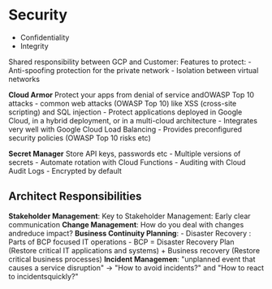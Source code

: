 # Security

- Confidentiality
- Integrity

Shared responsibility between GCP and Customer:
    Features to protect:
        - Anti-spoofing protection for the private network
        - Isolation between virtual networks

**Cloud Armor**
Protect  your  apps  from  denial  of  service  andOWASP Top 10 attacks
    - common web attacks (OWASP Top 10) like XSS (cross-site scripting) and SQL injection
    - Protect applications deployed in Google Cloud, in a hybrid deployment, or in a multi-cloud architecture
        - Integrates very well with Google Cloud Load Balancing
    - Provides preconfigured security policies (OWASP Top 10 risks etc)

**Secret Manager**
Store API keys, passwords etc
    - Multiple versions of secrets
    - Automate rotation with Cloud Functions
    - Auditing with Cloud Audit Logs
    - Encrypted by default

## Architect Responsibilities

**Stakeholder Management**: Key to Stakeholder Management: Early clear communication
**Change Management**: How  do  you  deal  with  changes  andreduce impact?
**Business Continuity Planning**:
    - Disaster Recovery : Parts of BCP focused IT operations
    - BCP = Disaster Recovery Plan (Restore critical IT applications and systems) + Business recovery (Restore critical business processes)
**Incident Managemen**:  "unplanned event that causes a service disruption" -> "How  to  avoid  incidents?"  and  "How  to  react  to  incidentsquickly?"
